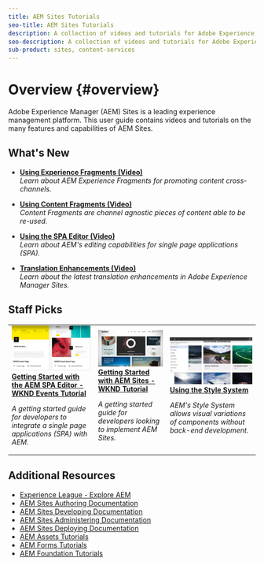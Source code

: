 ```yaml
---
title: AEM Sites Tutorials
seo-title: AEM Sites Tutorials
description: A collection of videos and tutorials for Adobe Experience Manager Sites. 
seo-description: A collection of videos and tutorials for Adobe Experience Manager Sites
sub-product: sites, content-services
---
```


# Overview {#overview}

Adobe Experience Manager (AEM) Sites is a leading experience management platform. This user guide contains videos and tutorials on the many features and capabilities of AEM Sites.

## What's New

* **[Using Experience Fragments (Video)](./experience-fragments/experience-fragments-feature-video-use.md)**
    <br>
    *Learn about AEM Experience Fragments for promoting content cross-channels.*

* **[Using Content Fragments (Video)](./content-fragments/content-fragments-feature-video-use.md)**
    <br>
    *Content Fragments are channel agnostic pieces of content able to be re-used.*

* **[Using the SPA Editor (Video)](./spa-editor/spa-editor-framework-feature-video-use.md)**
    <br>
    *Learn about AEM's editing capabilities for single page applications (SPA).*

* **[Translation Enhancements (Video)](./translation/translation-enhancements-feature-video-use.md)**
    <br>
    *Learn about the latest translation enhancements in Adobe Experience Manager Sites.*

## Staff Picks

<table>
<tr>
  <td>
    <a href="https://helpx.adobe.com/experience-manager/kt/sites/using/getting-started-spa-wknd-tutorial-develop.html">
      <img alt="Getting Started with the AEM SPA Editor - WKND Events Tutorial" src="./assets/aem-wknd-spa-editor-tutorial.png" />
    </a>
     <div>
      <a href="https://helpx.adobe.com/experience-manager/kt/sites/using/getting-started-spa-wknd-tutorial-develop.html">
        <strong>Getting Started with the AEM SPA Editor - WKND Events Tutorial</strong>
      </a>
    </div>
    <p>
    <em>A getting started guide for developers to integrate a single page applications (SPA) with AEM.</em>
    <p>
  </td>
  <td>
    <a href="https://docs.adobe.com/content/help/en/experience-manager-learn/getting-started-wknd-tutorial-develop/overview.html">
      <img alt="Getting Started with AEM Sites - WKND Tutorial" src="./assets/aem-wknd-tutorial.png" />
    </a>
    <div>
      <a href="https://docs.adobe.com/content/help/en/experience-manager-learn/getting-started-wknd-tutorial-develop/overview.html">
    <strong>Getting Started with AEM Sites - WKND Tutorial</strong>
    </a>
    </div>
    <p>
    <em>A getting started guide for developers looking to implement AEM Sites.</em>
    <p>
  </td>
  <td>
    <a href="./page-authoring/style-system-feature-video-use.md">
    <img alt="Using the Style System" src="./page-authoring/assets/style-system-thumbnail.png" />
    </a>
    <div>
    <a href="./page-authoring/style-system-feature-video-use.md">
    <strong>Using the Style System</strong>
    </a>
    </div>
    <p>
    <em>AEM's Style System allows visual variations of components without back-end development.</em>
    </p>
  </td>
</tr>
</table>

## Additional Resources

* [Experience League - Explore AEM](https://experienceleague.adobe.com/#recommended/solutions/experience-manager)
* [AEM Sites Authoring Documentation](https://helpx.adobe.com/experience-manager/6-5/sites/authoring/user-guide.html)
* [AEM Sites Developing Documentation](https://helpx.adobe.com/experience-manager/6-5/sites/developing/user-guide.html)
* [AEM Sites Administering Documentation](https://helpx.adobe.com/experience-manager/6-5/sites/administering/user-guide.html)
* [AEM Sites Deploying Documentation](https://helpx.adobe.com/experience-manager/6-5/sites/deploying/user-guide.html)
* [AEM Assets Tutorials](/help/assets/overview.md)
* [AEM Forms Tutorials](/help/forms/introduction.md)
* [AEM Foundation Tutorials](/help/foundation/overview.md)
